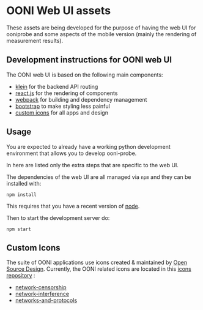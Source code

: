 # OONI Web UI assets

These assets are being developed for the purpose of having the web UI for
ooniprobe and some aspects of the mobile version (mainly the rendering of
measurement results).

## Development instructions for OONI web UI

The OONI web UI is based on the following main components:

* [klein](https://klein.readthedocs.org/) for the backend API routing
* [react.js](https://facebook.github.io/react/) for the rendering of components
* [webpack](https://webpack.github.io/) for building and dependency management
* [bootstrap](http://getbootstrap.com/) to make styling less painful
* [custom icons](https://github.com/thetorproject/ooni-wui#custom-icons) for all apps and design

## Usage

You are expected to already have a working python development environment that
allows you to develop ooni-probe.

In here are listed only the extra steps that are specific to the web UI.

The dependencies of the web UI are all managed via `npm` and they can be
installed with:

```
npm install
```

This requires that you have a recent version of
[node](https://nodejs.org/en/download/).

Then to start the development server do:

```
npm start
```

## Custom Icons

The suite of OONI applications use icons created & maintained by [Open Source
Design](http://opensourcedesign.net). Currently, the OONI related icons are
located in this [icons repository](https://github.com/opensourcedesign/icons) :

- [network-censorship](https://github.com/opensourcedesign/icons/tree/master/network-censorship)
- [network-interference](https://github.com/opensourcedesign/icons/tree/master/network-interference)
- [networks-and-protocols](https://github.com/opensourcedesign/icons/tree/master/networks-and-protocols)
